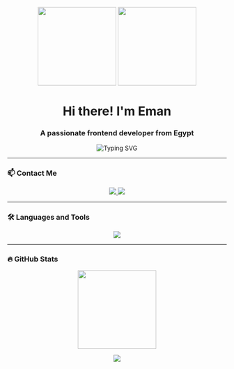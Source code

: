 <p align="center">
  <img src="https://media.giphy.com/media/du3J3cXyzhj75IOgvA/giphy.gif" width="180" />
  <img src="https://media.giphy.com/media/QssGEmpkyEOhBCb7e1/giphy.gif" width="180" />
</p>

<h1 align="center">Hi there! I'm Eman</h1>
<h3 align="center">A passionate frontend developer from Egypt</h3>

<p align="center">
  <img src="https://readme-typing-svg.herokuapp.com?font=Fira+Code&size=22&duration=3000&pause=500&color=009DC5&center=true&vCenter=true&multiline=true&width=600&height=80&lines=Frontend+Developer;Always+learning+new+things" alt="Typing SVG" />
</p>

---

### 📫 Contact Me

<p align="center">
  <a href="mailto:emanmohamedsr72@gmail.com">
    <img src="https://img.shields.io/badge/Gmail-D14836?style=for-the-badge&logo=gmail&logoColor=white" />
  </a>
  <a href="https://www.linkedin.com/in/eman-soliman-33a550329/">
    <img src="https://img.shields.io/badge/LinkedIn-blue?style=for-the-badge&logo=linkedin&logoColor=white" />
  </a>
</p>

---

### 🛠️ Languages and Tools

<p align="center">
  <img src="https://skillicons.dev/icons?i=html,css,js,ts,react,redux,tailwind,sass,bootstrap,cpp,git,figma" />
</p>

---

### 🔥 GitHub Stats

<p align="center">
  <img src="https://github-readme-stats.vercel.app/api/top-langs/?username=emanmohamedsr&layout=compact&theme=react" height="180"/>
</p>

<p align="center">
  <img src="https://github-readme-activity-graph.vercel.app/graph?username=emanmohamedsr&theme=react&color=009DC5&line=009DC5&point=009DC5&area=true&hide_border=true" />
</p>
